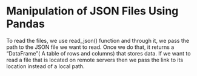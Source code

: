 # Manipulation of JSON Files Using Pandas
To read the files, we use read_json() function and through it, we pass the path to the JSON file we want to read. Once we do that, it returns a “DataFrame”( A table of rows and columns) that stores data. If we want to read a file that is located on remote servers then we pass the link to its location instead of a local path.
